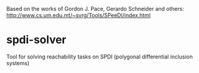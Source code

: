 Based on the works of Gordon J. Pace, Gerardo Schneider and others: http://www.cs.um.edu.mt/~svrg/Tools/SPeeDI/index.html

# spdi-solver
Tool for solving reachability tasks on SPDI (polygonal differential inclusion systems)
